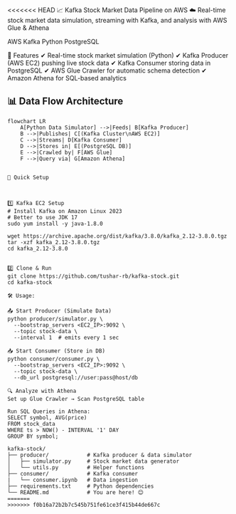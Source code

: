 <<<<<<< HEAD
📈 Kafka Stock Market Data Pipeline on AWS ☁️
Real-time stock market data simulation, streaming with Kafka, and analysis with AWS Glue & Athena

AWS
Kafka
Python
PostgreSQL

🌟 Features
✔ Real-time stock market simulation (Python)
✔ Kafka Producer (AWS EC2) pushing live stock data
✔ Kafka Consumer storing data in PostgreSQL
✔ AWS Glue Crawler for automatic schema detection
✔ Amazon Athena for SQL-based analytics

## 📊 Data Flow Architecture

```mermaid
flowchart LR
    A[Python Data Simulator] -->|Feeds| B[Kafka Producer]
    B -->|Publishes| C[(Kafka Cluster\nAWS EC2)]
    C -->|Streams| D[Kafka Consumer]
    D -->|Stores in| E[(PostgreSQL DB)]
    E -->|Crawled by| F[AWS Glue]
    F -->|Query via| G[Amazon Athena]
    
    
🚀 Quick Setup



1️⃣ Kafka EC2 Setup
# Install Kafka on Amazon Linux 2023
# Better to use JDK 17
sudo yum install -y java-1.8.0

wget https://archive.apache.org/dist/kafka/3.8.0/kafka_2.12-3.8.0.tgz
tar -xzf kafka_2.12-3.8.0.tgz
cd kafka_2.12-3.8.0


2️⃣ Clone & Run
git clone https://github.com/tushar-rb/kafka-stock.git
cd kafka-stock

🛠 Usage:

📤 Start Producer (Simulate Data)
python producer/simulator.py \
  --bootstrap_servers <EC2_IP>:9092 \
  --topic stock-data \
  --interval 1  # emits every 1 sec

📥 Start Consumer (Store in DB)
python consumer/consumer.py \
  --bootstrap_servers <EC2_IP>:9092 \
  --topic stock-data \
  --db_url postgresql://user:pass@host/db

🔍 Analyze with Athena
Set up Glue Crawler → Scan PostgreSQL table

Run SQL Queries in Athena:
SELECT symbol, AVG(price) 
FROM stock_data 
WHERE ts > NOW() - INTERVAL '1' DAY 
GROUP BY symbol;

kafka-stock/
├── producer/            # Kafka producer & data simulator
│   ├── simulator.py     # Stock market data generator
│   └── utils.py         # Helper functions
├── consumer/            # Kafka consumer
|   └── consumer.ipynb   # Data ingestion            
├── requirements.txt     # Python dependencies
└── README.md            # You are here! 😊
=======
>>>>>>> f0b16a72b2b7c545b751fe61ce3f415b44de667c
